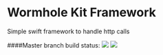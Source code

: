 # Wormhole Kit Framework

Simple swift framework to handle http calls

####Master branch build status: 
![](https://api.travis-ci.org/brduca/wormhole.svg?branch=master)
![](https://img.shields.io/badge/Swift-2.2-orange.svg?style=flat")

